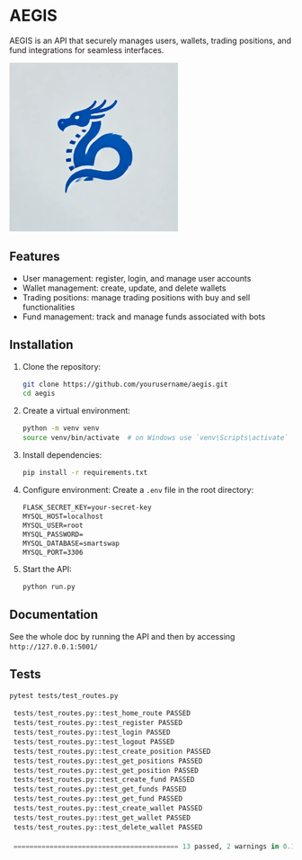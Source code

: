 # AEGIS

AEGIS is an API that securely manages users, wallets, trading positions, and fund integrations for seamless interfaces.

<img src="https://github.com/smartswap-org/aegis/blob/d433ff2f9eae6c050a974553dfec1c3a59f814df/assets/logo.png" alt="AEGIS Logo" style="width:300px">

## Features

- User management: register, login, and manage user accounts
- Wallet management: create, update, and delete wallets
- Trading positions: manage trading positions with buy and sell functionalities
- Fund management: track and manage funds associated with bots

## Installation

1. Clone the repository:
   ```bash
   git clone https://github.com/yourusername/aegis.git
   cd aegis
   ```

2. Create a virtual environment:
   ```bash
   python -m venv venv
   source venv/bin/activate  # on Windows use `venv\Scripts\activate`
   ```

3. Install dependencies:
   ```bash
   pip install -r requirements.txt
   ```

4. Configure environment:
   Create a `.env` file in the root directory:
   ```
   FLASK_SECRET_KEY=your-secret-key
   MYSQL_HOST=localhost
   MYSQL_USER=root
   MYSQL_PASSWORD=
   MYSQL_DATABASE=smartswap
   MYSQL_PORT=3306
   ```

5. Start the API:
   ```bash
   python run.py
   ```

## Documentation
  See the whole doc by running the API and then by accessing `http://127.0.0.1:5001/`

## Tests
  ```bash
  pytest tests/test_routes.py 
  ```

  ```Python
   tests/test_routes.py::test_home_route PASSED                                                                [  7%]
   tests/test_routes.py::test_register PASSED                                                                  [ 15%]
   tests/test_routes.py::test_login PASSED                                                                     [ 23%]
   tests/test_routes.py::test_logout PASSED                                                                    [ 30%]
   tests/test_routes.py::test_create_position PASSED                                                           [ 38%]
   tests/test_routes.py::test_get_positions PASSED                                                             [ 46%]
   tests/test_routes.py::test_get_position PASSED                                                              [ 53%]
   tests/test_routes.py::test_create_fund PASSED                                                               [ 61%]
   tests/test_routes.py::test_get_funds PASSED                                                                 [ 69%]
   tests/test_routes.py::test_get_fund PASSED                                                                  [ 76%]
   tests/test_routes.py::test_create_wallet PASSED                                                             [ 84%]
   tests/test_routes.py::test_get_wallet PASSED                                                                [ 92%]
   tests/test_routes.py::test_delete_wallet PASSED                                                             [100%]
   
   ========================================= 13 passed, 2 warnings in 0.14s ==========================================
   ```

